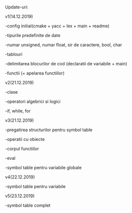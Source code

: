 Update-uri:

v1(14.12.2019)

-config initial(cmake + yacc + lex + main + readme)

-tipurile predefinite de date

-numar unsigned, numar float, sir de caractere, bool, char

-tablouri

-delimitarea blocurilor de cod (declaratii de variabile + main)

-functii (+ apelarea functiilor)

v2(21.12.2019)

-clase

-operatori algebrici si logici

-if, while, for

v3(21.12.2019)

-pregatirea structurilor pentru symbol table

-operatii cu obiecte

-corpul functiilor

-eval

-symbol table pentru variabile globale

v4(22.12.2019)

-symbol table pentru variabile

v5(23.12.2019)

-symbol table complet